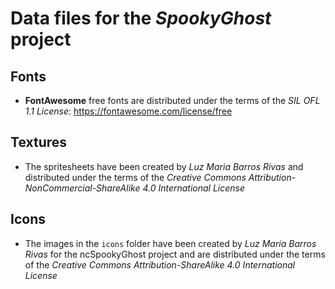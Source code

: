 # Data files for the *SpookyGhost* project

## Fonts

- **FontAwesome** free fonts are distributed under the terms of the *SIL OFL 1.1 License*: https://fontawesome.com/license/free

## Textures

- The spritesheets have been created by *Luz Maria Barros Rivas* and distributed under the terms of the *Creative Commons Attribution-NonCommercial-ShareAlike 4.0 International License*

## Icons

- The images in the `icons` folder have been created by *Luz Maria Barros Rivas* for the ncSpookyGhost project and are distributed under the terms of the *Creative Commons Attribution-ShareAlike 4.0 International License*

